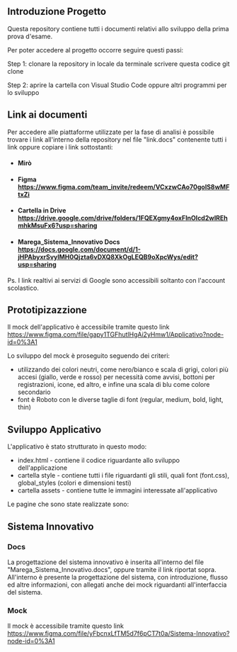 ## Introduzione Progetto
Questa repository contiene tutti i documenti relativi allo sviluppo della prima prova d'esame.

Per poter accedere al progetto occorre seguire questi passi:

Step 1: clonare la repository in locale
        da terminale scrivere questa codice
        git clone

Step 2: aprire la cartella con Visual Studio Code oppure altri programmi per lo sviluppo

## Link ai documenti
Per accedere alle piattaforme utilizzate per la fase di analisi è possibile trovare i link all'interno della repository nel file "link.docs" contenente tutti i link oppure copiare i link sottostanti: 
- #### Mirò
- #### Figma https://www.figma.com/team_invite/redeem/VCxzwCAo70golS8wMFtxZi
- #### Cartella in Drive https://drive.google.com/drive/folders/1FQEXgmy4oxFInOlcd2wIREhmhkMsuFx6?usp=sharing
- #### Marega_Sistema_Innovativo Docs https://docs.google.com/document/d/1-jHPAbyxrSvylMH0Qjzta6vDXQ8XkOgLEQB9oXpcWys/edit?usp=sharing

Ps. I link realtivi ai servizi di Google sono accessibili soltanto con l'account scolastico.

## Prototipizazzione
Il mock dell'applicativo è accessibile tramite questo link https://www.figma.com/file/gapy1TGFhutlHgAi2yHmw1/Applicativo?node-id=0%3A1

Lo sviluppo del mock è proseguito seguendo dei criteri:
- utilizzando dei colori neutri, come nero/bianco e scala di grigi, colori più accesi (giallo, verde e rosso) per necessità come avvisi, bottoni per registrazioni, icone, ed altro, e infine una scala di blu come colore secondario
- font è Roboto con le diverse taglie di font (regular, medium, bold, light, thin)

## Sviluppo Applicativo
L'applicativo è stato strutturato in questo modo:
- index.html - contiene il codice riguardante allo sviluppo dell'applicazione
- cartella style - contiene tutti i file riguardanti gli stili, quali font (font.css), global_styles (colori e dimensioni testi)
- cartella assets - contiene tutte le immagini interessate all'applicativo

Le pagine che sono state realizzate sono:



## Sistema Innovativo
### Docs
La progettazione del sistema innovativo è inserita all'interno del file "Marega_Sistema_Innovativo.docs", oppure tramite il link riportat sopra.
All'interno è presente la progettazione del sistema, con introduzione, flusso ed altre informazioni, con allegati anche dei mock riguardanti all'interfaccia del sistema.

### Mock
Il mock è accessibile tramite questo link https://www.figma.com/file/yFbcnxLfTM5d7f6pCT7t0a/Sistema-Innovativo?node-id=0%3A1

